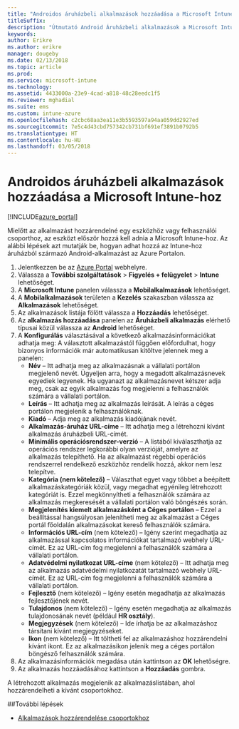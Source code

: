 ```yaml
---
title: "Androidos áruházbeli alkalmazások hozzáadása a Microsoft Intune-hoz"
titleSuffix: 
description: "Útmutató Android Áruházbeli alkalmazások a Microsoft Intune-ba való hozzáadásához."
keywords: 
author: Erikre
ms.author: erikre
manager: dougeby
ms.date: 02/13/2018
ms.topic: article
ms.prod: 
ms.service: microsoft-intune
ms.technology: 
ms.assetid: 4433000a-23e9-4cad-a818-48c28eedc1f5
ms.reviewer: mghadial
ms.suite: ems
ms.custom: intune-azure
ms.openlocfilehash: c2cbc68aa3ea11e3b5593597a94aa059dd2927ed
ms.sourcegitcommit: 7e5c4d43cbd757342cb731bf691ef3891b0792b5
ms.translationtype: HT
ms.contentlocale: hu-HU
ms.lasthandoff: 03/05/2018
---
```

# <a name="how-to-add-android-store-apps-to-microsoft-intune"></a>Androidos áruházbeli alkalmazások hozzáadása a Microsoft Intune-hoz

[!INCLUDE[azure_portal](./includes/azure_portal.md)]

Mielőtt az alkalmazást hozzárendelné egy eszközhöz vagy felhasználói csoporthoz, az eszközt először hozzá kell adnia a Microsoft Intune-hoz. Az alábbi lépések azt mutatják be, hogyan adhat hozzá az Intune-hoz áruházból származó Android-alkalmazást az Azure Portalon.

1. Jelentkezzen be az [Azure Portal](https://portal.azure.com) webhelyre.
2. Válassza a **További szolgáltatások** > **Figyelés + felügyelet** > **Intune** lehetőséget.
3. A **Microsoft Intune** panelen válassza a **Mobilalkalmazások** lehetőséget.
4. A **Mobilalkalmazások** területen a **Kezelés** szakaszban válassza az **Alkalmazások** lehetőséget.
5. Az alkalmazások listája fölött válassza a **Hozzáadás** lehetőséget.
6. Az **alkalmazás hozzáadása** panelen az **Áruházbeli alkalmazás** elérhető típusai közül válassza az **Android** lehetőséget.
7. A **Konfigurálás** választásával a következő alkalmazásinformációkat adhatja meg: A választott alkalmazástól függően előfordulhat, hogy bizonyos információk már automatikusan kitöltve jelennek meg a panelen:
    - **Név** – Itt adhatja meg az alkalmazásnak a vállalati portálon megjelenő nevét. Ügyeljen arra, hogy a megadott alkalmazásnevek egyediek legyenek. Ha ugyanazt az alkalmazásnevet kétszer adja meg, csak az egyik alkalmazás fog megjelenni a felhasználók számára a vállalati portálon.
    - **Leírás** – Itt adhatja meg az alkalmazás leírását. A leírás a céges portálon megjelenik a felhasználóknak.
    - **Kiadó** – Adja meg az alkalmazás kiadójának nevét.
    - **Alkalmazás-áruház URL-címe** – Itt adhatja meg a létrehozni kívánt alkalmazás áruházbeli URL-címét.
    - **Minimális operációsrendszer-verzió** – A listából kiválaszthatja az operációs rendszer legkorábbi olyan verzióját, amelyre az alkalmazás telepíthető. Ha az alkalmazást régebbi operációs rendszerrel rendelkező eszközhöz rendelik hozzá, akkor nem lesz telepítve.
    - **Kategória (nem kötelező)** – Választhat egyet vagy többet a beépített alkalmazáskategóriák közül, vagy megadhat egyénileg létrehozott kategóriát is. Ezzel megkönnyítheti a felhasználók számára az alkalmazás megkeresését a vállalati portálon való böngészés során.
    - **Megjelenítés kiemelt alkalmazásként a Céges portálon** – Ezzel a beállítással hangsúlyosan jelenítheti meg az alkalmazást a Céges portál főoldalán alkalmazásokat kereső felhasználók számára.
    - **Információs URL-cím** (nem kötelező) – Igény szerint megadhatja az alkalmazással kapcsolatos információkat tartalmazó webhely URL-címét. Ez az URL-cím fog megjelenni a felhasználók számára a vállalati portálon.
    - **Adatvédelmi nyilatkozat URL-címe** (nem kötelező) – Itt adhatja meg az alkalmazás adatvédelmi nyilatkozatát tartalmazó webhely URL-címét. Ez az URL-cím fog megjelenni a felhasználók számára a vállalati portálon.
    - **Fejlesztő** (nem kötelező) – Igény esetén megadhatja az alkalmazás fejlesztőjének nevét.
    - **Tulajdonos** (nem kötelező) – Igény esetén megadhatja az alkalmazás tulajdonosának nevét (például **HR osztály**).
    - **Megjegyzések** (nem kötelező) – Ide írhatja be az alkalmazáshoz társítani kívánt megjegyzéseket.
    - **Ikon** (nem kötelező) – Itt töltheti fel az alkalmazáshoz hozzárendelni kívánt ikont. Ez az alkalmazásikon jelenik meg a céges portálon böngésző felhasználók számára.
8. Az alkalmazásinformációk megadása után kattintson az **OK** lehetőségre.
9. Az alkalmazás hozzáadásához kattintson a **Hozzáadás** gombra.

A létrehozott alkalmazás megjelenik az alkalmazáslistában, ahol hozzárendelheti a kívánt csoportokhoz. 

##<a name="next-steps"></a>További lépések

- [Alkalmazások hozzárendelése csoportokhoz](apps-deploy.md)